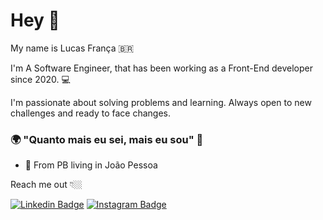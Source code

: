 # Hey 👋

My name is Lucas  França 🇧🇷

I'm A Software Engineer, that has been working as a Front-End developer since 2020.  💻

I'm passionate about solving problems and learning. Always open to new challenges and ready to face changes.

### 🌍 "Quanto mais eu sei, mais eu sou" 🧠

- 📍 From PB living in João Pessoa

Reach me out 👇🏼


[![Linkedin Badge](https://img.shields.io/badge/-LinkedIn-blue?style=flat-square&logo=Linkedin&logoColor=white&link=https://www.linkedin.com/in/lucas-vinicius-frança)](https://www.linkedin.com/in/lucas-vinicius-frança) [![Instagram Badge](https://img.shields.io/badge/-Instagram-violet?style=flat-square&logo=Instagram&logoColor=white&link=https://www.instagram.com/lucas7x1/)](https://www.instagram.com/lucas7x1/) 

